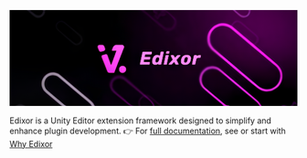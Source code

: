![img](https://github.com/Edixor/edixor-news/blob/main/resources/standard.png)

Edixor is a Unity Editor extension framework designed to simplify and enhance plugin development.
👉 For [full documentation](https://teraf.gitbook.io/edixor/), see or start with [Why Edixor](https://teraf.gitbook.io/edixor/why-edixor)
